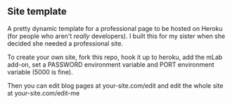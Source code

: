 ## Site template

A pretty dynamic template for a professional page to be hosted on Heroku (for people who aren't *really* developers). I built this for my sister when she decided she needed a professional site.

To create your own site, fork this repo, hook it up to heroku, add the mLab add-on, set a PASSWORD environment variable and PORT environment variable (5000 is fine).

Then you can edit blog pages at your-site.com/edit and edit the whole site at your-site.com/edit-me
